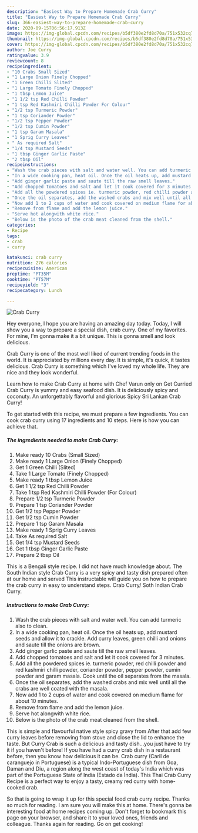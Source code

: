 ```yaml
---
description: "Easiest Way to Prepare Homemade Crab Curry"
title: "Easiest Way to Prepare Homemade Crab Curry"
slug: 366-easiest-way-to-prepare-homemade-crab-curry
date: 2020-09-15T06:56:17.913Z
image: https://img-global.cpcdn.com/recipes/b5df380e2fd8d70a/751x532cq70/crab-curry-recipe-main-photo.jpg
thumbnail: https://img-global.cpcdn.com/recipes/b5df380e2fd8d70a/751x532cq70/crab-curry-recipe-main-photo.jpg
cover: https://img-global.cpcdn.com/recipes/b5df380e2fd8d70a/751x532cq70/crab-curry-recipe-main-photo.jpg
author: Joe Curry
ratingvalue: 3.9
reviewcount: 8
recipeingredient:
- "10 Crabs Small Sized"
- "1 Large Onion Finely Chopped"
- "1 Green Chilli Slited"
- "1 Large Tomato Finely Chopped"
- "1 tbsp Lemon Juice"
- "1 1/2 tsp Red Chilli Powder"
- "1 tsp Red Kashmiri Chilli Powder For Colour"
- "1/2 tsp Turmeric Powder"
- "1 tsp Coriander Powder"
- "1/2 tsp Pepper Powder"
- "1/2 tsp Cumin Powder"
- "1 tsp Garam Masala"
- "1 Sprig Curry Leaves"
- " As required Salt"
- "1/4 tsp Mustard Seeds"
- "1 tbsp Ginger Garlic Paste"
- "2 tbsp Oil"
recipeinstructions:
- "Wash the crab pieces with salt and water well. You can add turmeric also to clean."
- "In a wide cooking pan, heat oil. Once the oil heats up, add mustard seeds and allow it to crackle. Add curry leaves, green chilli and onions and saute till the onions are brown."
- "Add ginger garlic paste and saute till the raw smell leaves."
- "Add chopped tomatoes and salt and let it cook covered for 3 minutes."
- "Add all the powdered spices ie. turmeric powder, red chilli powder and red kashmiri chilli powder, coriander powder, pepper powder, cumin powder and garam masala. Cook until the oil separates from the masala."
- "Once the oil separates, add the washed crabs and mix well until all the crabs are well coated with the masala."
- "Now add 1 to 2 cups of water and cook covered on medium flame for about 10 minutes."
- "Remove from flame and add the lemon juice."
- "Serve hot alongwith white rice."
- "Below is the photo of the crab meat cleaned from the shell."
categories:
- Recipe
tags:
- crab
- curry

katakunci: crab curry 
nutrition: 276 calories
recipecuisine: American
preptime: "PT35M"
cooktime: "PT57M"
recipeyield: "3"
recipecategory: Lunch

---
```



![Crab Curry](https://img-global.cpcdn.com/recipes/b5df380e2fd8d70a/751x532cq70/crab-curry-recipe-main-photo.jpg)

Hey everyone, I hope you are having an amazing day today. Today, I will show you a way to prepare a special dish, crab curry. One of my favorites. For mine, I'm gonna make it a bit unique. This is gonna smell and look delicious.

Crab Curry is one of the most well liked of current trending foods in the world. It is appreciated by millions every day. It is simple, it's quick, it tastes delicious. Crab Curry is something which I've loved my whole life. They are nice and they look wonderful.

Learn how to make Crab Curry at home with Chef Varun only on Get Curried Crab Curry is yummy and easy seafood dish. It is deliciously spicy and coconuty. An unforgettably flavorful and glorious Spicy Sri Lankan Crab Curry!


To get started with this recipe, we must prepare a few ingredients. You can cook crab curry using 17 ingredients and 10 steps. Here is how you can achieve that.

<!--inarticleads1-->

##### The ingredients needed to make Crab Curry:

1. Make ready 10 Crabs (Small Sized)
1. Make ready 1 Large Onion (Finely Chopped)
1. Get 1 Green Chilli (Slited)
1. Take 1 Large Tomato (Finely Chopped)
1. Make ready 1 tbsp Lemon Juice
1. Get 1 1/2 tsp Red Chilli Powder
1. Take 1 tsp Red Kashmiri Chilli Powder (For Colour)
1. Prepare 1/2 tsp Turmeric Powder
1. Prepare 1 tsp Coriander Powder
1. Get 1/2 tsp Pepper Powder
1. Get 1/2 tsp Cumin Powder
1. Prepare 1 tsp Garam Masala
1. Make ready 1 Sprig Curry Leaves
1. Take  As required Salt
1. Get 1/4 tsp Mustard Seeds
1. Get 1 tbsp Ginger Garlic Paste
1. Prepare 2 tbsp Oil


This is a Bengali style recipe. I did not have much knowledge about. The South Indian style Crab Curry is a very spicy and tasty dish prepared often at our home and served This instructable will guide you on how to prepare the crab curry in easy to understand steps. Crab Curry/ Soth Indian Crab Curry. 

<!--inarticleads2-->

##### Instructions to make Crab Curry:

1. Wash the crab pieces with salt and water well. You can add turmeric also to clean.
1. In a wide cooking pan, heat oil. Once the oil heats up, add mustard seeds and allow it to crackle. Add curry leaves, green chilli and onions and saute till the onions are brown.
1. Add ginger garlic paste and saute till the raw smell leaves.
1. Add chopped tomatoes and salt and let it cook covered for 3 minutes.
1. Add all the powdered spices ie. turmeric powder, red chilli powder and red kashmiri chilli powder, coriander powder, pepper powder, cumin powder and garam masala. Cook until the oil separates from the masala.
1. Once the oil separates, add the washed crabs and mix well until all the crabs are well coated with the masala.
1. Now add 1 to 2 cups of water and cook covered on medium flame for about 10 minutes.
1. Remove from flame and add the lemon juice.
1. Serve hot alongwith white rice.
1. Below is the photo of the crab meat cleaned from the shell.


This is simple and flavourful native style spicy gravy from After that add few curry leaves before removing from stove and close the lid to enhance the taste. But Curry Crab is such a delicious and tasty dish…you just have to try it if you haven&#39;t before! If you have had a curry crab dish in a restaurant before, then you know how delicious it can be. Crab curry (Caril de caranguejo in Portuguese) is a typical Indo-Portuguese dish from Goa, Daman and Diu, a region along the west coast of today&#39;s India which was part of the Portuguese State of India (Estado da Índia). This Thai Crab Curry Recipe is a perfect way to enjoy a tasty, creamy red curry with home-cooked crab. 

So that is going to wrap it up for this special food crab curry recipe. Thanks so much for reading. I am sure you will make this at home. There's gonna be interesting food at home recipes coming up. Don't forget to bookmark this page on your browser, and share it to your loved ones, friends and colleague. Thanks again for reading. Go on get cooking!
